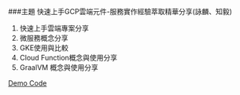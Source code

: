 ###主題 快速上手GCP雲端元件-服務實作經驗萃取精華分享(詠麟、知毅)

1. 快速上手雲端專案分享
2. 微服務概念分享
3. GKE使用與比較
4. Cloud Function概念與使用分享
5. GraalVM 概念與使用分享

[Demo Code](https://github.com/yonger0718/Prob_CRUD_Backend/tree/feat-nativeimage)